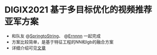 # DIGIX2021 基于多目标优化的视频推荐 亚军方案


* 和队友 @[SpringtoString](https://github.com/SpringtoString)、 @[Ernnnn](https://github.com/Ernnnn) 一起完成
* 方案比较简单，是基于特征工程的NN和lgb的融合方案
* 详细介绍可见[文章](https://mp.weixin.qq.com/s/0iPsmVLnKCs4fTb15cb2Dw)
